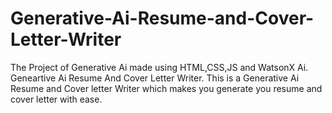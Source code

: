 # Generative-Ai-Resume-and-Cover-Letter-Writer
The Project of Generative Ai made using HTML,CSS,JS and WatsonX Ai. Geneartive Ai Resume And Cover Letter Writer.
This is a Generative Ai Resume and Cover letter Writer which makes you generate you resume and cover letter with ease.
